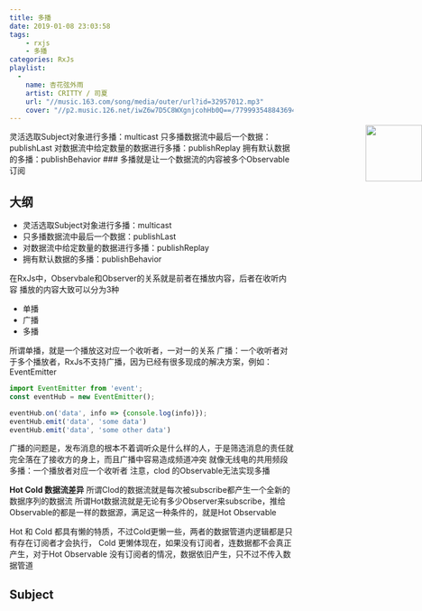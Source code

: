 ```yaml
---
title: 多播
date: 2019-01-08 23:03:58
tags: 
    - rxjs
    - 多播
categories: RxJs
playlist:
  -
    name: 杏花弦外雨
    artist: CRITTY / 司夏
    url: "//music.163.com/song/media/outer/url?id=32957012.mp3"
    cover: "//p2.music.126.net/iwZ6w7D5C8WXgnjcohHb0Q==/7799935488436943.jpg?param=90y90"
---
```


<img src="//p2.music.126.net/9GAbSb_hlXPu66HWInJOww==/109951162846052486.jpg?param=90y90" width = "100" height = "100" div align=right style="position: absolute; right: 0; margin-top: -10px;" />
灵活选取Subject对象进行多播：multicast
只多播数据流中最后一个数据：publishLast
对数据流中给定数量的数据进行多播：publishReplay
拥有默认数据的多播：publishBehavior
<!-- more -->
### 多播就是让一个数据流的内容被多个Observable订阅

## 大纲
* 灵活选取Subject对象进行多播：multicast
* 只多播数据流中最后一个数据：publishLast
* 对数据流中给定数量的数据进行多播：publishReplay
* 拥有默认数据的多播：publishBehavior

在RxJs中，Observbale和Observer的关系就是前者在播放内容，后者在收听内容
播放的内容大致可以分为3种

* 单播
* 广播
* 多播

所谓单播，就是一个播放这对应一个收听者，一对一的关系
广播：一个收听者对于多个播放者，RxJs不支持广播，因为已经有很多现成的解决方案，例如：EventEmitter
```js
import EventEmitter from 'event';
const eventHub = new EventEmitter();

eventHub.on('data', info => {console.log(info)});
eventHub.emit('data', 'some data')
eventHub.emit('data', 'some other data')
```
广播的问题是，发布消息的根本不着调听众是什么样的人，于是筛选消息的责任就完全落在了接收方的身上，而且广播中容易造成频道冲突
就像无线电的共用频段
多播：一个播放者对应一个收听者
注意，clod 的Observable无法实现多播

**Hot Cold 数据流差异**
所谓Clod的数据流就是每次被subscribe都产生一个全新的数据序列的数据流
所谓Hot数据流就是无论有多少Observer来subscribe，推给Observable的都是一样的数据源，满足这一种条件的，就是Hot Observable

Hot 和 Cold 都具有懒的特质，不过Cold更懒一些，两者的数据管道内逻辑都是只有存在订阅者才会执行，
Cold 更懒体现在，如果没有订阅者，连数据都不会真正产生，对于Hot Observable 没有订阅者的情况，数据依旧产生，只不过不传入数据管道

## Subject

